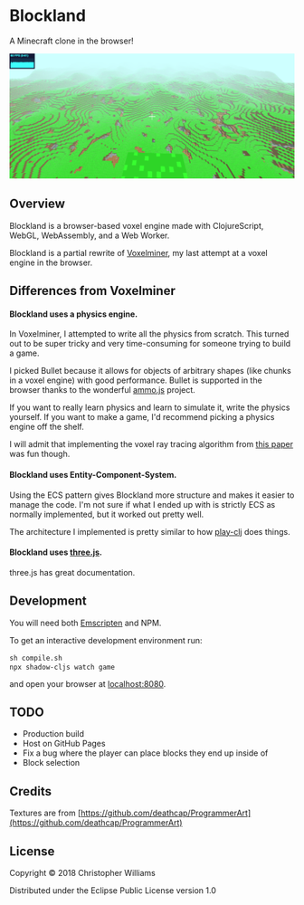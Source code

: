 # Blockland

A Minecraft clone in the browser!

![screenshot](media/screenshot.png)

## Overview

Blockland is a browser-based voxel engine made with ClojureScript, WebGL, WebAssembly, and a Web Worker.

Blockland is a partial rewrite of [Voxelminer](https://github.com/chilliams/voxelminer), my last attempt at a voxel engine in the browser.

## Differences from Voxelminer

#### Blockland uses a physics engine.

In Voxelminer, I attempted to write all the physics from scratch. This turned out to be super tricky and very time-consuming for someone trying to build a game.

I picked Bullet because it allows for objects of arbitrary shapes (like chunks in a voxel engine) with good performance. Bullet is supported in the browser thanks to the wonderful [ammo.js](https://github.com/kripken/ammo.js) project.

If you want to really learn physics and learn to simulate it, write the physics yourself. If you want to make a game, I'd recommend picking a physics engine off the shelf.

I will admit that implementing the voxel ray tracing algorithm from [this paper](http://www.cse.yorku.ca/~amana/research/grid.pdf) was fun though.

#### Blockland uses Entity-Component-System.

Using the ECS pattern gives Blockland more structure and makes it easier to manage the code. I'm not sure if what I ended up with is strictly ECS as normally implemented, but it worked out pretty well.

The architecture I implemented is pretty similar to how [play-clj](https://github.com/oakes/play-clj) does things.

#### Blockland uses [three.js](https://github.com/mrdoob/three.js).

three.js has great documentation.

## Development

You will need both [Emscripten](https://github.com/kripken/emscripten) and NPM.

To get an interactive development environment run:

    sh compile.sh
    npx shadow-cljs watch game

and open your browser at [localhost:8080](http://localhost:8080/).

## TODO

- Production build
- Host on GitHub Pages
- Fix a bug where the player can place blocks they end up inside of
- Block selection

## Credits

Textures are from [https://github.com/deathcap/ProgrammerArt](https://github.com/deathcap/ProgrammerArt)

## License

Copyright © 2018 Christopher Williams

Distributed under the Eclipse Public License version 1.0
